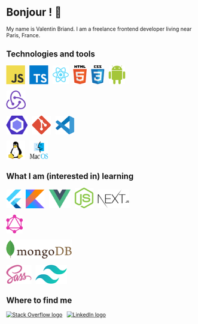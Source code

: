 # Bonjour ! 🥖

My name is Valentin Briand. I am a freelance frontend developer living near Paris, France.

## Technologies and tools

[<img src="./img/javascript.svg" alt="JavaScript logo" title="JavaScript" width="50em" />][anchor]
&nbsp;
[<img src="./img/typescript.svg" alt="TypeScript logo" title="TypeScript" width="50em" />][anchor]
&nbsp;
[<img src="./img/react.svg" alt="React.js / React Native logo" title="React.js / React Native" height="50em" />][anchor]
&nbsp;
[<img src="./img/html5.svg" alt="HTML5 logo" title="HTML5" height="50em" />][anchor]
&nbsp;
[<img src="./img/css3.svg" alt="CSS3 logo" title="CSS3" height="50em" />][anchor]
&nbsp;
[<img src="./img/android.svg" alt="Android logo" title="Android" height="50em" />][anchor]

[<img src="./img/redux.svg" alt="Redux logo" title="Redux" height="50em" />][anchor]

[<img src="./img/eslint.svg" alt="ESLint logo" title="ESLint" height="50em" />][anchor]
&nbsp;
[<img src="./img/git.svg" alt="git logo" title="git" height="50em" />][anchor]
&nbsp;
[<img src="./img/vscode.svg" alt="Visual Studio Code logo" title="Visual Studio Code" height="50em" />][anchor]

[<img src="./img/linux.svg" alt="Linux logo" title="GNU/Linux" height="50em" />][anchor]
&nbsp;
[<img src="./img/macos.svg" alt="MacOS logo" title="React.js / React Native" height="50em" />][anchor]

## What I am (interested in) learning

[<img src="./img/flutter.svg" alt="Flutter logo" title="Flutter" height="50em" />][anchor]
&nbsp;
[<img src="./img/kotlin.svg" alt="Kotlin logo" title="Kotlin" height="50em" />][anchor]
&nbsp;
[<img src="./img/vuejs.svg" alt="Vue.js logo" title="Vue.js" height="50em" />][anchor]
&nbsp;
[<img src="./img/nodejs.svg" alt="Node.js logo" title="Node.js" width="50em" />][anchor]
&nbsp;
[<img src="./img/nextjs.svg" alt="Next.js logo" title="Next.js" height="50em" />][anchor]

[<img src="./img/graphql.svg" alt="GraphQL logo" title="GraphQL" height="50em" />][anchor]

[<img src="./img/mongodb.svg" alt="MongoDB logo" title="MongoDB" height="50em" />][anchor]

[<img src="./img/sass.svg" alt="Sass logo" title="Sass" height="50em" />][anchor]
&nbsp;
[<img src="./img/tailwindcss.svg" alt="Tailwind CSS logo" title="Tailwind CSS" height="50em" />][anchor]

## Where to find me

[![Stack Overflow logo](https://img.shields.io/badge/Stack%20Overflow-FE7A16?logo=stackoverflow&logoColor=FFFFFF "Stack Overflow")](https://stackoverflow.com/users/10927329/valentin-briand)
&nbsp;
[![LinkedIn logo](https://img.shields.io/badge/LinkedIn-0077B5?logo=linkedin&logoColor=FFFFFF "LinkedIn")](https://www.linkedin.com/in/valentinbriand42)

[anchor]: #
